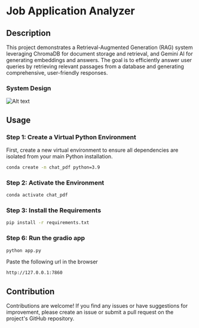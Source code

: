 # Job Application Analyzer

## Description

This project demonstrates a Retrieval-Augmented Generation (RAG) system leveraging ChromaDB for document storage and retrieval, and Gemini AI for generating embeddings and answers. The goal is to efficiently answer user queries by retrieving relevant passages from a database and generating comprehensive, user-friendly responses.

### System Design
![Alt text](./images/5.png)


## Usage

### Step 1: Create a Virtual Python Environment

First, create a new virtual environment to ensure all dependencies are isolated from your main Python installation.

```bash
conda create -n chat_pdf python=3.9
```

### Step 2: Activate the Environment

```bash
conda activate chat_pdf
```

### Step 3: Install the Requirements

```bash
pip install -r requirements.txt
```




### Step 6: Run the gradio app

```bash
python app.py
```
Paste the following url in the browser 

```bash
http://127.0.0.1:7860
```


## Contribution
Contributions are welcome! If you find any issues or have suggestions for improvement, please create an issue or submit a pull request on the project's GitHub repository.

